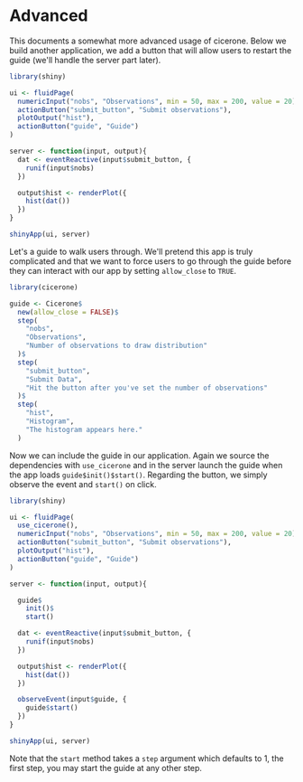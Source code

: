 # Advanced

This documents a somewhat more advanced usage of cicerone. Below we build another application, we add a button that will allow users to restart the guide (we'll handle the server part later).

```r
library(shiny)

ui <- fluidPage(
  numericInput("nobs", "Observations", min = 50, max = 200, value = 20),
  actionButton("submit_button", "Submit observations"),
  plotOutput("hist"),
  actionButton("guide", "Guide")
)

server <- function(input, output){
  dat <- eventReactive(input$submit_button, {
    runif(input$nobs)
  })

  output$hist <- renderPlot({
    hist(dat())
  })
}

shinyApp(ui, server)
```

Let's a guide to walk users through. We'll pretend this app is truly complicated and that we want to force users to go through the guide before they can interact with our app by setting `allow_close` to `TRUE`.

```r
library(cicerone)

guide <- Cicerone$
  new(allow_close = FALSE)$
  step(
    "nobs",
    "Observations",
    "Number of observations to draw distribution"
  )$
  step(
    "submit_button",
    "Submit Data",
    "Hit the button after you've set the number of observations"
  )$
  step(
    "hist",
    "Histogram",
    "The histogram appears here."
  )
```

Now we can include the guide in our application. Again we source the dependencies with `use_cicerone` and in the server launch the guide when the app loads `guide$init()$start()`. Regarding the button, we simply observe the event and `start()` on click.

```r
library(shiny)

ui <- fluidPage(
  use_cicerone(),
  numericInput("nobs", "Observations", min = 50, max = 200, value = 20),
  actionButton("submit_button", "Submit observations"),
  plotOutput("hist"),
  actionButton("guide", "Guide")
)

server <- function(input, output){

  guide$
    init()$
    start()

  dat <- eventReactive(input$submit_button, {
    runif(input$nobs)
  })

  output$hist <- renderPlot({
    hist(dat())
  })

  observeEvent(input$guide, {
    guide$start()
  })
}

shinyApp(ui, server)
```

Note that the `start` method takes a `step` argument which defaults to 1, the first step, you may start the guide at any other step.
